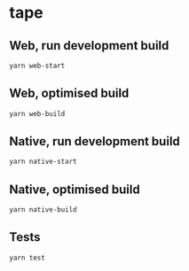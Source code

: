 # tape

## Web, run development build

```sh
yarn web-start
```

## Web, optimised build

```sh
yarn web-build
```

## Native, run development build

```sh
yarn native-start
```

## Native, optimised build

```sh
yarn native-build
```

## Tests

```sh
yarn test
```
